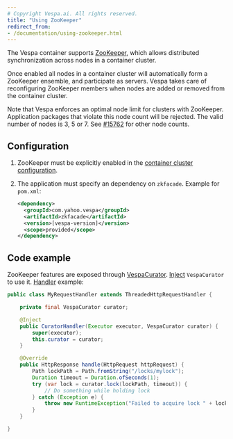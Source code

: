 ```yaml
---
# Copyright Vespa.ai. All rights reserved.
title: "Using ZooKeeper"
redirect_from:
- /documentation/using-zookeeper.html
---
```


The Vespa container supports [ZooKeeper](https://zookeeper.apache.org/), which
allows distributed synchronization across nodes in a container cluster.

Once enabled all nodes in a container cluster will automatically form a
ZooKeeper ensemble, and participate as servers. Vespa takes care of
reconfiguring ZooKeeper members when nodes are added or removed from the
container cluster.

Note that Vespa enforces an optimal node limit for clusters with ZooKeeper.
Application packages that violate this node count will be rejected.
The valid number of nodes is 3, 5 or 7.
See [#15762](https://github.com/vespa-engine/vespa/issues/15762) for other node counts.


## Configuration

1. ZooKeeper must be explicitly enabled in the [container cluster
configuration](reference/services-container.html#zookeeper).

2. The application must specify an dependency on `zkfacade`. Example for `pom.xml`:
   
   ```xml
   <dependency>
     <groupId>com.yahoo.vespa</groupId>
     <artifactId>zkfacade</artifactId>
     <version>[vespa-version]</version>
     <scope>provided</scope>
   </dependency>
   ```


## Code example

ZooKeeper features are exposed through
[VespaCurator](https://github.com/vespa-engine/vespa/blob/master/zkfacade/src/main/java/com/yahoo/vespa/curator/api/VespaCurator.java).
[Inject](jdisc/injecting-components.html) `VespaCurator` to use it. [Handler](jdisc/developing-request-handlers.html) example:

```java
public class MyRequestHandler extends ThreadedHttpRequestHandler {

    private final VespaCurator curator;

    @Inject
    public CuratorHandler(Executor executor, VespaCurator curator) {
        super(executor);
        this.curator = curator;
    }

    @Override
    public HttpResponse handle(HttpRequest httpRequest) {
        Path lockPath = Path.fromString("/locks/mylock");
        Duration timeout = Duration.ofSeconds(1);
        try (var lock = curator.lock(lockPath, timeout)) {
            // Do something while holding lock
        } catch (Exception e) {
            throw new RuntimeException("Failed to acquire lock " + lockPath, e);
        }
    }

}
```
